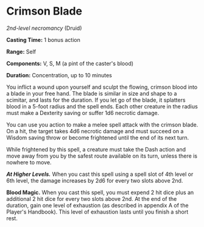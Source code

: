 # Crimson Blade
*2nd-level necromancy* (Druid)

**Casting Time:** 1 bonus action

**Range:** Self

**Components:** V, S, M (a pint of the caster's blood)

**Duration:** Concentration, up to 10 minutes

You inflict a wound upon yourself and sculpt the flowing, crimson blood into a blade in your free hand. The blade is similar in size and shape to a scimitar, and lasts for the duration. If you let go of the blade, it splatters blood in a 5-foot radius and the spell ends. Each other creature in the radius must make a Dexterity saving or suffer 1d6 necrotic damage.

You can use you action to make a melee spell attack with the crimson blade. On a hit, the target takes 4d6 necrotic damage and must succeed on a Wisdom saving throw or become frightened until the end of its next turn.

While frightened by this spell, a creature must take the Dash action and move away from you by the safest route available on its turn, unless there is nowhere to move.

***At Higher Levels.*** When you cast this spell using a spell slot of 4th level or 6th level, the damage increases by 2d6 for every two slots above 2nd.

**Blood Magic.** When you cast this spell, you must expend 2 hit dice plus an additional 2 hit dice for every two slots above 2nd. At the end of the duration, gain one level of exhaustion (as described in appendix A of the Player's Handbook). This level of exhaustion lasts until you finish a short rest.
